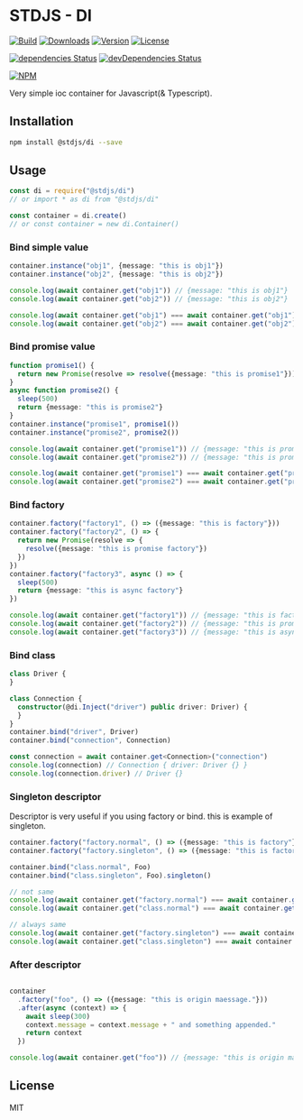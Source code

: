# STDJS - DI

[![Build](https://img.shields.io/travis/corgidisco/stdjs-di.svg)](https://travis-ci.org/corgidisco/stdjs-di)
[![Downloads](https://img.shields.io/npm/dt/@stdjs/di.svg)](https://npmcharts.com/compare/@stdjs/di?minimal=true)
[![Version](https://img.shields.io/npm/v/@stdjs/di.svg)](https://www.npmjs.com/package/@stdjs/di)
[![License](https://img.shields.io/npm/l/@stdjs/di.svg)](https://www.npmjs.com/package/@stdjs/di)

[![dependencies Status](https://img.shields.io/david/corgidisco/stdjs-di.svg)](https://david-dm.org/corgidisco/stdjs-di)
[![devDependencies Status](https://img.shields.io/david/dev/corgidisco/stdjs-di.svg)](https://david-dm.org/corgidisco/stdjs-di?type=dev)

[![NPM](https://nodei.co/npm/@stdjs/di.png)](https://www.npmjs.com/package/@stdjs/di)

Very simple ioc container for Javascript(& Typescript).

## Installation

```bash
npm install @stdjs/di --save
```

## Usage

```javascript
const di = require("@stdjs/di")
// or import * as di from "@stdjs/di"

const container = di.create()
// or const container = new di.Container()
```

### Bind simple value

```ts
container.instance("obj1", {message: "this is obj1"})
container.instance("obj2", {message: "this is obj2"})

console.log(await container.get("obj1")) // {message: "this is obj1"}
console.log(await container.get("obj2")) // {message: "this is obj2"}

console.log(await container.get("obj1") === await container.get("obj1")) // true
console.log(await container.get("obj2") === await container.get("obj2")) // true
```

### Bind promise value

```ts
function promise1() {
  return new Promise(resolve => resolve({message: "this is promise1"}))
}
async function promise2() {
  sleep(500)
  return {message: "this is promise2"}
}
container.instance("promise1", promise1())
container.instance("promise2", promise2())

console.log(await container.get("promise1")) // {message: "this is promise1"}
console.log(await container.get("promise2")) // {message: "this is promise2"}

console.log(await container.get("promise1") === await container.get("promise1")) // true
console.log(await container.get("promise2") === await container.get("promise2")) // true
```

### Bind factory

```ts
container.factory("factory1", () => ({message: "this is factory"}))
container.factory("factory2", () => {
  return new Promise(resolve => {
    resolve({message: "this is promise factory"})
  })
})
container.factory("factory3", async () => {
  sleep(500)
  return {message: "this is async factory"}
})

console.log(await container.get("factory1")) // {message: "this is factory"}
console.log(await container.get("factory2")) // {message: "this is promise factory"}
console.log(await container.get("factory3")) // {message: "this is async factory"}
```

### Bind class

```ts
class Driver {
}

class Connection {
  constructor(@di.Inject("driver") public driver: Driver) {
  }
}
container.bind("driver", Driver)
container.bind("connection", Connection)

const connection = await container.get<Connection>("connection")
console.log(connection) // Connection { driver: Driver {} }
console.log(connection.driver) // Driver {}
```

### Singleton descriptor

Descriptor is very useful if you using factory or bind. this is example of singleton.

```ts
container.factory("factory.normal", () => ({message: "this is factory"}))
container.factory("factory.singleton", () => ({message: "this is factory with singleton"})).singleton()

container.bind("class.normal", Foo)
container.bind("class.singleton", Foo).singleton()

// not same
console.log(await container.get("factory.normal") === await container.get("factory.normal")) // false
console.log(await container.get("class.normal") === await container.get("class.normal")) // false

// always same
console.log(await container.get("factory.singleton") === await container.get("factory.singleton")) // true
console.log(await container.get("class.singleton") === await container.get("class.singleton")) // true
```

### After descriptor

```ts

container
  .factory("foo", () => ({message: "this is origin maessage."}))
  .after(async (context) => {
    await sleep(300)
    context.message = context.message + " and something appended."
    return context
  })

console.log(await container.get("foo")) // {message: "this is origin maessage. and something appended."}
```

## License

MIT
